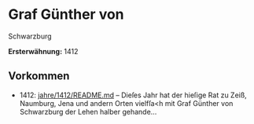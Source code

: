 # Graf Günther von
Schwarzburg

**Ersterwähnung:** 1412

## Vorkommen
- 1412: [jahre/1412/README.md](../jahre/1412/README.md) – Dieſes Jahr hat der hieſige Rat zu Zeiß, Naumburg,
Jena und andern Orten vielfſa<h mit Graf Günther von
Schwarzburg der Lehen halber gehande...
